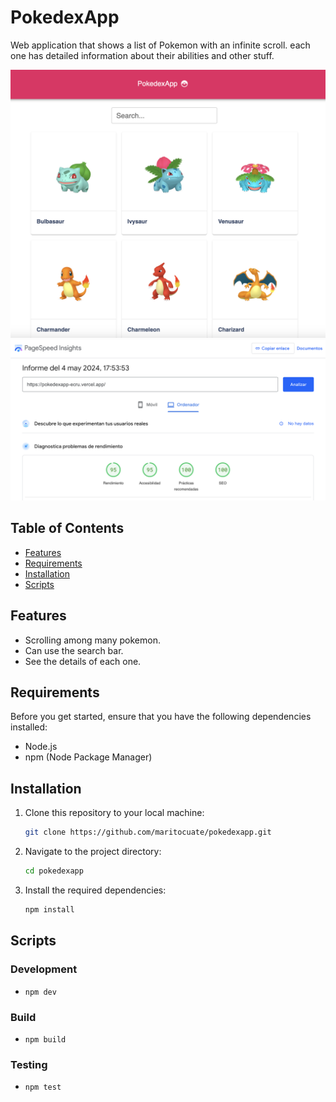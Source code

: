 # PokedexApp

Web application that shows a list of Pokemon with an infinite scroll. each one has detailed information about their abilities and other stuff.

![screenshot](/public/screenshot.png?raw=true)
![screenshot](/public/screenshot2.png?raw=true)

## Table of Contents

- [Features](#features)
- [Requirements](#requirements)
- [Installation](#installation)
- [Scripts](#scripts)

## Features

- Scrolling among many pokemon.
- Can use the search bar.
- See the details of each one.

## Requirements

Before you get started, ensure that you have the following dependencies installed:

- Node.js
- npm (Node Package Manager)

## Installation

1. Clone this repository to your local machine:

   ```bash
   git clone https://github.com/maritocuate/pokedexapp.git
   ```

2. Navigate to the project directory:

   ```bash
   cd pokedexapp
   ```

3. Install the required dependencies:

   ```bash
   npm install
   ```

## Scripts

### Development

- `npm dev`

### Build

- `npm build`

### Testing

- `npm test`
